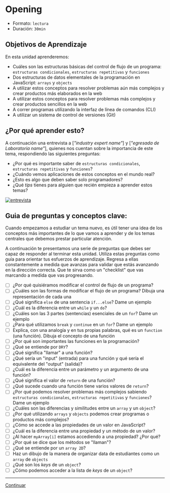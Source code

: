 # Opening
- Formato: `lectura`
- Duración: `30min`

## Objetivos de Aprendizaje

En esta unidad aprenderemos:
* Cuáles son las estructuras básicas del control de flujo de un programa: `estructuras condicionales`,  `estructuras repetitivas` y `funciones`
* Dos estructuras de datos elementales de la programación en JavaScript: `arrays` y `objects`
* A utilizar estos conceptos para resolver problemas aún más complejos y crear productos más elaborados en la web
* A utilizar estos conceptos para resolver problemas más complejos y crear productos sencillos en la web
* A correr programas utilizando la interfaz de línea de comandos (CLI)
* A utilizar un sistema de control de versiones (Git)

## ¿Por qué aprender esto?

A continuación una entrevista a [_"industry expert name"_] y [_"egresada de Laboratoria name"_], quienes nos cuentan sobre la importancia de este tema, respondiendo las siguientes preguntas:
  - ¿Por qué es importante saber de `estructuras condicionales`, `estructuras repetitivas` y `funciones`?
  - ¿Cuándo vemos aplicaciones de estos conceptos en el mundo real?
  - ¿Esto es algo que deben saber solo programadores?
  - ¿Qué _tips_ tienes para alguien que recién empieza a aprender estos temas?

[![entrevista](https://img.youtube.com/vi/QP9FF9eoh-k/0.jpg)](https://www.youtube.com/watch?v=QP9FF9eoh-k)

## Guia de preguntas y conceptos clave:

Cuando empezamos a estudiar un tema nuevo, es útil tener una idea de los conceptos más importantes de lo que vamos a aprender y de los temas centrales que debemos prestar particular atención.

A continuación te presentamos una serie de preguntas que debes ser capaz de responder al terminar esta unidad. Utiliza estas preguntas como guía para orientar tus esfuerzos de aprendizaje. Regresa a ellas constantemente a medida que avanzas para validar que estás avanzando en la dirección correcta. Que te sirva como un "checklist" que vas marcando a medida que vas progresando.

- [ ] ¿Por qué quisiéramos modificar el control de flujo de un programa?
- [ ] ¿Cuáles son las formas de modificar el flujo de un programa? Dibuja una representación de cada una
- [ ] ¿Qué significa `else` de una sentencia `if...else`? Dame un ejemplo
- [ ] ¿Cuál es la diferencia entre un `while` y un `do`?
- [ ] ¿Cuáles son las 3 partes (sentencias) esenciales de un `for`? Dame un ejemplo
- [ ] ¿Para qué utilizamos `break` y `continue` en un `for`? Dame un ejemplo
- [ ] Explica, con una analogía y en tus propias palabras, qué es un `function` (una función). Dibuja el concepto de una función
- [ ] ¿Por qué son importantes las funciones en la programación?
- [ ] ¿Qué se entiende por `DRY`?
- [ ] ¿Qué significa "llamar" a una función?
- [ ] ¿Qué sería un "input" (entrada) para una función y qué sería el equivalente del "output" (salida)?
- [ ] ¿Cuál es la diferencia entre un parámetro y un argumento de una función?
- [ ] ¿Qué significa el valor de `return` de una función?
- [ ] ¿Qué sucede cuando una función tiene varios valores de `return`?
- [ ] ¿Por qué podemos resolver problemas más complejos sabiendo `estructuras condicionales`,  `estructuras repetitivas` y `funciones`? Dame un ejemplo
- [ ] ¿Cuáles son las diferencias y similitudes entre un `array` y un `object`?
- [ ] ¿Por qué utilizando `arrays` y `objects` podemos crear programas o productos más complejos?
- [ ] ¿Cómo se accede a las propiedades de un valor en JavaScript?
- [ ] ¿Cuál es la diferencia entre una propiedad y un método de un valor?
- [ ] ¿Al hacer `myArray[i]` estamos accediendo a una propiedad? ¿Por qué?
- [ ] ¿Por qué se dice que los métodos se "llaman"?
- [ ] ¿Qué se entiende por un `array 2D`?
- [ ] Haz un dibujo de la manera de organizar data de estudiantes como un `array` de `objects`
- [ ] ¿Qué son los _keys_ de un `object`?
- [ ] ¿Cómo podemos acceder a la lista de _keys_ de un `object`?

***

[Continuar](01-conditionals-and-loops.md)

